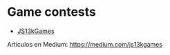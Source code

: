 # Game contests

- [JS13kGames](https://js13kgames.com/)

Artículos en Medium: https://medium.com/js13kgames
